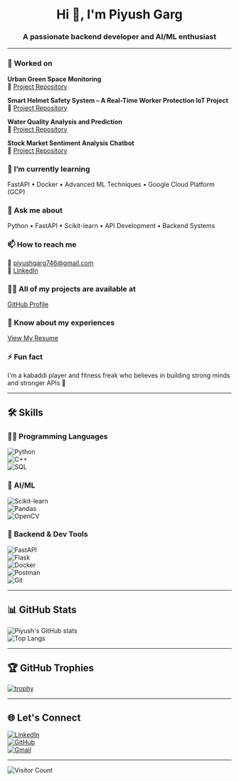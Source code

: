 <h1 align="center">Hi 👋, I'm Piyush Garg</h1>
<h3 align="center">A passionate backend developer and AI/ML enthusiast </h3>

---

### 🔭 Worked on
**Urban Green Space Monitoring**  
🔗 [Project Repository](https://github.com/Piyush94G/Urban-Green-Space-Monitoring---Gurgaon-District.git)

**Smart Helmet Safety System – A Real-Time Worker Protection IoT Project**  
🔗 [Project Repository](https://github.com/Piyush94G)

**Water Quality Analysis and Prediction**  
🔗 [Project Repository](https://github.com/Piyush94G)

**Stock Market Sentiment Analysis Chatbot**  
🔗 [Project Repository](https://github.com/Piyush94G)

### 🌱 I’m currently learning
FastAPI • Docker • Advanced ML Techniques • Google Cloud Platform (GCP)

### 💬 Ask me about
Python • FastAPI • Scikit-learn • API Development • Backend Systems

### 📫 How to reach me
📧 piyushgarg746@gmail.com  
🔗 [LinkedIn](https://www.linkedin.com/in/piyush-garg)

### 👨‍💻 All of my projects are available at
[GitHub Profile](https://github.com/Piyush94G)

### 📄 Know about my experiences
[View My Resume](https://piyush94g.github.io/Resume/) 

### ⚡ Fun fact
I'm a kabaddi player and fitness freak who believes in building strong minds and stronger APIs 💪

---

## 🛠️ Skills

### 👨‍💻 Programming Languages  
![Python](https://img.shields.io/badge/Python-blue?logo=python)  
![C++](https://img.shields.io/badge/C++-00599C?logo=c%2B%2B)  
![SQL](https://img.shields.io/badge/SQL-4479A1?logo=mysql)  

### 🧠 AI/ML  
![Scikit-learn](https://img.shields.io/badge/scikit--learn-F7931E?logo=scikit-learn)  
![Pandas](https://img.shields.io/badge/Pandas-150458?logo=pandas)  
![OpenCV](https://img.shields.io/badge/OpenCV-5C3EE8?logo=opencv)

### 🔧 Backend & Dev Tools  
![FastAPI](https://img.shields.io/badge/FastAPI-005571?logo=fastapi)  
![Flask](https://img.shields.io/badge/Flask-000000?logo=flask)  
![Docker](https://img.shields.io/badge/Docker-2496ED?logo=docker)  
![Postman](https://img.shields.io/badge/Postman-FF6C37?logo=postman)  
![Git](https://img.shields.io/badge/Git-F05032?logo=git)

---

## 📊 GitHub Stats

![Piyush's GitHub stats](https://github-readme-stats.vercel.app/api?username=Piyush94G&show_icons=true&theme=radical)  
![Top Langs](https://github-readme-stats.vercel.app/api/top-langs/?username=Piyush94G&layout=compact&theme=radical)

---

## 🏆 GitHub Trophies

[![trophy](https://github-profile-trophy.vercel.app/?username=Piyush94G&theme=radical)](https://github.com/ryo-ma/github-profile-trophy)

---

## 🌐 Let's Connect

[![LinkedIn](https://img.shields.io/badge/-LinkedIn-blue?logo=linkedin&logoColor=white)](https://linkedin.com/in/piyush-garg)  
[![GitHub](https://img.shields.io/badge/-GitHub-black?logo=github&logoColor=white)](https://github.com/Piyush94G)  
[![Gmail](https://img.shields.io/badge/-Gmail-D14836?logo=gmail&logoColor=white)](mailto:piyushgarg746@gmail.com)

---

![Visitor Count](https://komarev.com/ghpvc/?username=Piyush94G&color=blue)

